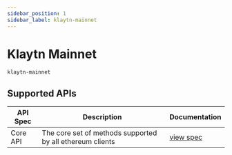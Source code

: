 ```yaml
---
sidebar_position: 1
sidebar_label: klaytn-mainnet
---
```


# Klaytn Mainnet

`klaytn-mainnet`

## Supported APIs

| API Spec | Description                                               | Documentation                  |
| -------- | --------------------------------------------------------- | ------------------------------ |
| Core API | The core set of methods supported by all ethereum clients | [view spec](../specs/core-api) |
